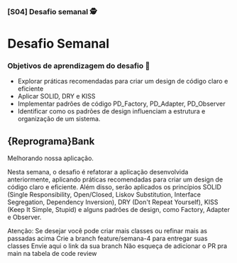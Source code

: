 ### [S04] Desafio semanal 🕵️
# Desafio Semanal

### Objetivos de aprendizagem do desafio 🎯

- Explorar práticas recomendadas para criar um design de código claro e eficiente
- Aplicar SOLID, DRY e KISS
- Implementar padrões de código PD_Factory, PD_Adapter, PD_Observer
- Identificar como os padrões de design influenciam a estrutura e organização de um sistema.

## {Reprograma}Bank 
Melhorando nossa aplicação.

Nesta semana, o desafio é refatorar a aplicação desenvolvida anteriormente, aplicando práticas recomendadas para criar um design de código claro e eficiente. Além disso, serão aplicados os princípios SOLID (Single Responsibility, Open/Closed, Liskov Substitution, Interface Segregation, Dependency Inversion), DRY (Don't Repeat Yourself), KISS (Keep It Simple, Stupid) e alguns padrões de design, como Factory, Adapter e Observer.


Atenção:
Se desejar você pode criar mais classes ou refinar mais as passadas acima
Crie a branch feature/semana-4 para entregar suas classes
Envie aqui o link da sua branch
Não esqueça de adicionar o PR pra main na tabela de code review
